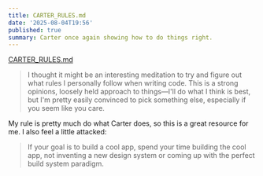 ```yaml
---
title: CARTER_RULES.md
date: '2025-08-04T19:56'
published: true
summary: Carter once again showing how to do things right.
---
```

[CARTER_RULES.md](https://carter.works/blog/2025-08-04-carter_rulesmd/)

> I thought it might be an interesting meditation to try and figure out what rules I personally follow when writing code. This is a strong opinions, loosely held approach to things—I'll do what I think is best, but I'm pretty easily convinced to pick something else, especially if you seem like you care.

My rule is pretty much do what Carter does, so this is a great resource for me. I also feel a little attacked:

> If your goal is to build a cool app, spend your time building the cool app, not inventing a new design system or coming up with the perfect build system paradigm.
